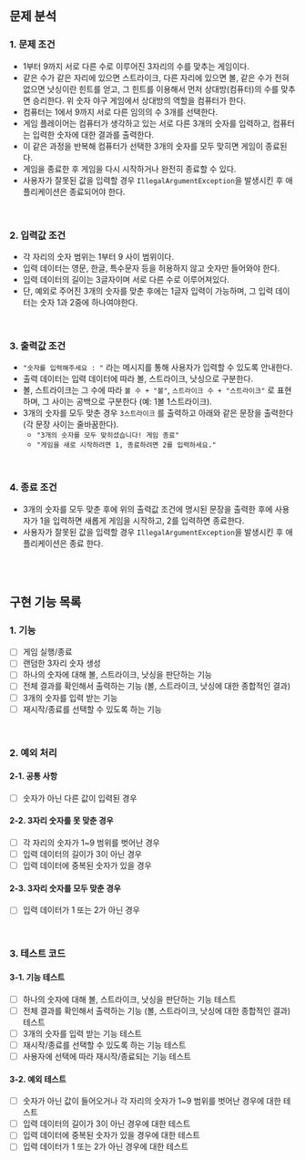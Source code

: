## 문제 분석

### 1. 문제 조건

* 1부터 9까지 서로 다른 수로 이루어진 3자리의 수를 맞추는 게임이다.
* 같은 수가 같은 자리에 있으면 스트라이크, 다른 자리에 있으면 볼, 같은 수가 전혀 없으면 낫싱이란 힌트를 얻고, 그 힌트를 이용해서 먼저 상대방(컴퓨터)의 수를 맞추면 승리한다.
  위 숫자 야구 게임에서 상대방의 역할을 컴퓨터가 한다.
* 컴퓨터는 1에서 9까지 서로 다른 임의의 수 3개를 선택한다.
* 게임 플레이어는 컴퓨터가 생각하고 있는 서로 다른 3개의 숫자를 입력하고, 컴퓨터는 입력한 숫자에 대한 결과를 출력한다.
* 이 같은 과정을 반복해 컴퓨터가 선택한 3개의 숫자를 모두 맞히면 게임이 종료된다.
* 게임을 종료한 후 게임을 다시 시작하거나 완전히 종료할 수 있다.
* 사용자가 잘못된 값을 입력할 경우 `IllegalArgumentException`을 발생시킨 후 애플리케이션은 종료되어야 한다.

<br>

### 2. 입력값 조건

* 각 자리의 숫자 범위는 1부터 9 사이 범위이다.
* 입력 데이터는 영문, 한글, 특수문자 등을 허용하지 않고 숫자만 들어와야 한다.
* 입력 데이터의 길이는 3글자이며 서로 다른 수로 이루어져있다.
* 단, 예외로 주어진 3개의 숫자를 맞춘 후에는 1글자 입력이 가능하며, 그 입력 데이터는 숫자 1과 2중에 하나여야한다.

<br>

### 3. 출력값 조건

* `"숫자를 입력해주세요 : "` 라는 메시지를 통해 사용자가 입력할 수 있도록 안내한다.
* 출력 데이터는 입력 데이터에 따라 볼, 스트라이크, 낫싱으로 구분한다.
* 볼, 스트라이크는 그 수에 따라 `볼 수 + "볼"`, `스트라이크 수 + "스트라이크"` 로 표현하며, 그 사이는 공백으로 구분한다 (예: 1볼 1스트라이크).
* 3개의 숫자를 모두 맞춘 경우 `3스트라이크` 를 출력하고 아래와 같은 문장을 출력한다(각 문장 사이는 줄바꿈한다).
    * `"3개의 숫자를 모두 맞히셨습니다! 게임 종료"`
    * `"게임을 새로 시작하려면 1, 종료하려면 2를 입력하세요."`

<br>

### 4. 종료 조건

* 3개의 숫자를 모두 맞춘 후에 위의 출력값 조건에 명시된 문장을 출력한 후에 사용자가 1을 입력하면 새롭게 게임을 시작하고, 2를 입력하면 종료한다.
* 사용자가 잘못된 값을 입력할 경우 `IllegalArgumentException`을 발생시킨 후 애플리케이션은 종료 한다.

<br><br>

## 구현 기능 목록

### 1. 기능

- [ ] 게임 실행/종료
- [ ] 랜덤한 3자리 숫자 생성
- [ ] 하나의 숫자에 대해 볼, 스트라이크, 낫싱을 판단하는 기능
- [ ] 전체 결과를 확인해서 출력하는 기능 (볼, 스트라이크, 낫싱에 대한 종합적인 결과)
- [ ] 3개의 숫자를 입력 받는 기능
- [ ] 재시작/종료를 선택할 수 있도록 하는 기능

<br>

### 2. 예외 처리

#### 2-1. 공통 사항

- [ ] 숫자가 아닌 다른 값이 입력된 경우

#### 2-2. 3자리 숫자를 못 맞춘 경우

- [ ] 각 자리의 숫자가 1~9 범위를 벗어난 경우
- [ ] 입력 데이터의 길이가 3이 아닌 경우
- [ ] 입력 데이터에 중복된 숫자가 있을 경우

#### 2-3. 3자리 숫자를 모두 맞춘 경우

- [ ] 입력 데이터가 1 또는 2가 아닌 경우

<br>

### 3. 테스트 코드

#### 3-1. 기능 테스트

- [ ] 하나의 숫자에 대해 볼, 스트라이크, 낫싱을 판단하는 기능 테스트
- [ ] 전체 결과를 확인해서 출력하는 기능 (볼, 스트라이크, 낫싱에 대한 종합적인 결과) 테스트
- [ ] 3개의 숫자를 입력 받는 기능 테스트
- [ ] 재시작/종료를 선택할 수 있도록 하는 기능 테스트
- [ ] 사용자에 선택에 따라 재시작/종료되는 기능 테스트

#### 3-2. 예외 테스트

- [ ] 숫자가 아닌 값이 들어오거나 각 자리의 숫자가 1~9 범위를 벗어난 경우에 대한 테스트
- [ ] 입력 데이터의 길이가 3이 아닌 경우에 대한 테스트
- [ ] 입력 데이터에 중복된 숫자가 있을 경우에 대한 테스트
- [ ] 입력 데이터가 1 또는 2가 아닌 경우에 대한 테스트  